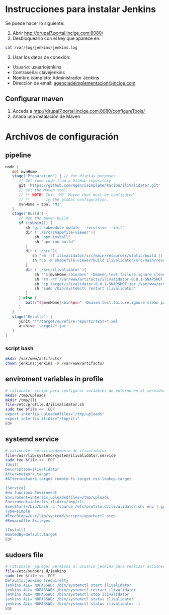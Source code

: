 # Instrucciones para instalar Jenkins
Se puede hacer lo siguiente:
1. Abrir http://drupal7.portal.incige.com:8080/
2. Desbloquearlo con el key que aparece en:
```bash
cat /var/log/jenkins/jenkins.log
```
3. Usar los datos de conexión:
 - Usuario: usuariojenkins
 - Contraseña: clavejenkins
 - Nombre completo: Administrador Jenkins
 - Dirección de email: agenciadeimplementacion@incige.com

## Configurar maven
1. Acceda a http://drupal7.portal.incige.com:8080/configureTools/
2. Añada una instalación de Maven

# Archivos de configuración

## pipeline
```groovy
node {
   def mvnHome
   stage('Preparation') { // for display purposes
      // Get some code from a GitHub repository
      git 'https://github.com/AgenciaImplementacion/iliValidator.git'
      // Get the Maven tool.
      // ** NOTE: This 'M3' Maven tool must be configured
      // **       in the global configuration.           
      mvnHome = tool 'M3'
   }
   stage('Build') {
      // Run the maven build
      if (isUnix()) {
         sh "git submodule update --recursive --init"
         dir ('./src/shapefile-viewer'){
             sh "npm install"
             sh "npm run build"
         }
         dir ('./src'){
            sh "rm -rf ilivalidator/src/main/resources/static/build || true"
            sh "cp -R shapefile-viewer/build ilivalidator/src/main/resources/static"
         }
         dir ('./src/ilivalidator'){
             sh "'${mvnHome}/bin/mvn' -Dmaven.test.failure.ignore clean package"
             sh "rm -rf /var/www/artifacts/ilivalidator-0.0.1-SNAPSHOT.jar "
             sh "cp target/ilivalidator-0.0.1-SNAPSHOT.jar /var/www/artifacts"
             sh "sudo /bin/systemctl restart ilivalidator"
         }
      } else {
         bat(/"${mvnHome}\bin\mvn" -Dmaven.test.failure.ignore clean package/)
      }
   }
   stage('Results') {
      junit '**/target/surefire-reports/TEST-*.xml'
      archive 'target/*.jar'
   }
}
```
### script bash
```bash
mkdir /var/www/artifacts/
chown jenkins:jenkins -R /var/www/artifacts/
```

## enviroment variables in profile
```bash
# rationale: script para configurar variables de entorno en el servidor
mkdir /tmp/uploads
mkdir /tmp/ili
file=/etc/profile.d/ilivalidator.sh
sudo tee $file << 'EOF'
export interlis_uploadedfiles="/tmp/uploads"
export interlis_ilidir="/tmp/ili"
EOF
```

## systemd service
```bash
# rationale: servicio/demonio de ilivalidator
file=/usr/lib/systemd/system/ilivalidator.service
sudo tee $file << 'EOF'
[Unit]
Description=ilivalidator
After=network.target
#After=network.target remote-fs.target nss-lookup.target

[Service]
#no funciona Enviroment
Enviroment=interlis_uploadedfiles=/tmp/uploads
Enviroment=interlis_ilidir=/tmp/ili
ExecStart=/bin/bash -c "source /etc/profile.d/ilivalidator.sh; env | grep -i interlis; java -jar /var/www/artifacts/ilivalidator-0.0.1-SNAPSHOT.jar"
Type=simple
#ExecStop=/usr/lib/systemd/scripts/apachectl stop
#RemainAfterExit=yes

[Install]
WantedBy=default.target
EOF
```

## sudoers file
```bash
# rationale: agregar permisos al usuario jenkins para realizar acciones con sudo
file=/etc/sudoers.d/jenkins
sudo tee $file << 'EOF'
Defaults:jenkins !requiretty
jenkins ALL= NOPASSWD: /bin/systemctl start ilivalidator
jenkins ALL= NOPASSWD: /bin/systemctl restart ilivalidator
jenkins ALL= NOPASSWD: /bin/systemctl stop ilivalidator
jenkins ALL= NOPASSWD: /bin/systemctl status ilivalidator
jenkins ALL= NOPASSWD: /bin/systemctl status ilivalidator -l
EOF
```
